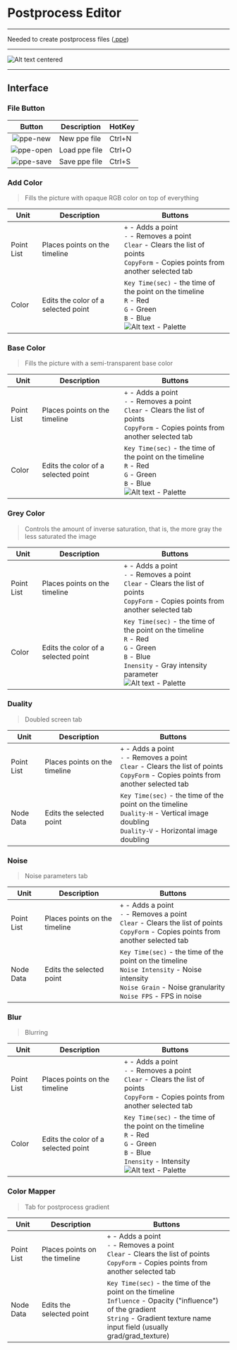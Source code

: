 # Postprocess Editor

___

Needed to create postprocess files ([.ppe](../main-folders-and-files/file-formats/README.md#shaders))

___

![Alt text centered](sdk-image/ppe-editor.png)

___

## Interface

### File Button

| Button | Description | HotKey |
|:---:|---|---|
| ![ppe-new](sdk-image/sdk-icons/ppe-new.bmp) | New ppe file | Ctrl+N |
| ![ppe-open](sdk-image/sdk-icons/ppe-open.bmp) | Load ppe file | Ctrl+O |
| ![ppe-save](sdk-image/sdk-icons/ppe-save.bmp) | Save ppe file | Ctrl+S |

### Add Color

> Fills the picture with opaque RGB color on top of everything

| Unit | Description | Buttons |
|---|---|---|
| Point List | Places points on the timeline | `+` - Adds a point<br> `-` - Removes a point<br> `Clear` - Clears the list of points<br> `CopyForm` - Copies points from another selected tab |
| Color | Edits the color of a selected point | `Key Time(sec)` - the time of the point on the timeline<br> `R` - Red<br> `G` - Green<br> `B` - Blue<br> ![Alt text](sdk-image/sdk-icons/ppe-palette.png) - Palette |

### Base Color

> Fills the picture with a semi-transparent base color

| Unit | Description | Buttons |
|---|---|---|
| Point List | Places points on the timeline | `+` - Adds a point<br> `-` - Removes a point<br> `Clear` - Clears the list of points<br> `CopyForm` - Copies points from another selected tab |
| Color | Edits the color of a selected point | `Key Time(sec)` - the time of the point on the timeline<br> `R` - Red<br> `G` - Green<br> `B` - Blue<br> ![Alt text](sdk-image/sdk-icons/ppe-palette.png) - Palette |

### Grey Color

> Controls the amount of inverse saturation, that is, the more gray the less saturated the image

| Unit | Description | Buttons |
|---|---|---|
| Point List | Places points on the timeline | `+` - Adds a point<br> `-` - Removes a point<br> `Clear` - Clears the list of points<br> `CopyForm` - Copies points from another selected tab |
| Color | Edits the color of a selected point | `Key Time(sec)` - the time of the point on the timeline<br> `R` - Red<br> `G` - Green<br> `B` - Blue<br> `Inensity` - Gray intensity parameter<br> ![Alt text](sdk-image/sdk-icons/ppe-palette.png) - Palette |

### Duality

> Doubled screen tab

| Unit | Description | Buttons |
|---|---|---|
| Point List | Places points on the timeline | `+` - Adds a point<br> `-` - Removes a point<br> `Clear` - Clears the list of points<br> `CopyForm` - Copies points from another selected tab |
| Node Data | Edits the selected point | `Key Time(sec)` - the time of the point on the timeline<br> `Duality-H` - Vertical image doubling<br> `Duality-V` - Horizontal image doubling |

### Noise

> Noise parameters tab

| Unit | Description | Buttons |
|---|---|---|
| Point List | Places points on the timeline | `+` - Adds a point<br> `-` - Removes a point<br> `Clear` - Clears the list of points<br> `CopyForm` - Copies points from another selected tab |
| Node Data | Edits the selected point | `Key Time(sec)` - the time of the point on the timeline<br> `Noise Intensity` - Noise intensity<br> `Noise Grain` - Noise granularity<br> `Noise FPS` - FPS in noise |

### Blur

> Blurring

| Unit | Description | Buttons |
|---|---|---|
| Point List | Places points on the timeline | `+` - Adds a point<br> `-` - Removes a point<br> `Clear` - Clears the list of points<br> `CopyForm` - Copies points from another selected tab |
| Color | Edits the color of a selected point | `Key Time(sec)` - the time of the point on the timeline<br> `R` - Red<br> `G` - Green<br> `B` - Blue<br> `Inensity` - Intensity<br> ![Alt text](sdk-image/sdk-icons/ppe-palette.png) - Palette |

### Color Mapper

> Tab for postprocess gradient

| Unit | Description | Buttons |
|---|---|---|
| Point List | Places points on the timeline | `+` - Adds a point<br> `-` - Removes a point<br> `Clear` - Clears the list of points<br> `CopyForm` - Copies points from another selected tab |
| Node Data | Edits the selected point | `Key Time(sec)` - the time of the point on the timeline<br> `Influence` - Opacity ("influence") of the gradient<br> `String` - Gradient texture name input field (usually grad/grad_texture)  |
